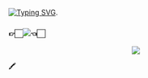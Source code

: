 [![Typing SVG](https://readme-typing-svg.herokuapp.com?color=FF3399&size=20&multiline=true&width=600&height=30&lines=Guess+Who+SinHeung+is%2C)](https://git.io/typing-svg).
### 👉🏻<a href="https://www.instagram.com/hlneung/"><img src="https://img.shields.io/badge/Instagram-E4405F?style=flat-square&logo=Instagram&logoColor=white&link=https://www.instagram.com/hlneung/"/></a>👈🏻
 <p align="center">
 <img src="https://user-images.githubusercontent.com/80873447/162562497-3bd27638-6ca6-46fd-b8d7-17b6ceab98e3.gif"> 
 </p>🖍
